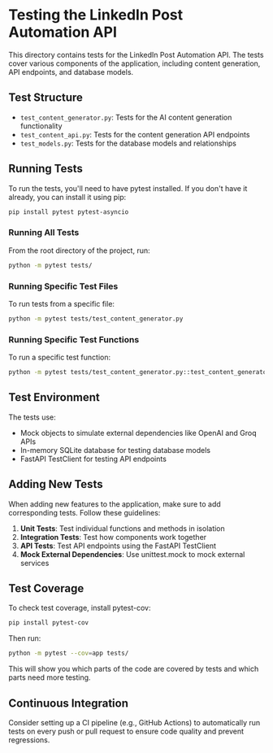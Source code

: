 # Testing the LinkedIn Post Automation API

This directory contains tests for the LinkedIn Post Automation API. The tests cover various components of the application, including content generation, API endpoints, and database models.

## Test Structure

- `test_content_generator.py`: Tests for the AI content generation functionality
- `test_content_api.py`: Tests for the content generation API endpoints
- `test_models.py`: Tests for the database models and relationships

## Running Tests

To run the tests, you'll need to have pytest installed. If you don't have it already, you can install it using pip:

```bash
pip install pytest pytest-asyncio
```

### Running All Tests

From the root directory of the project, run:

```bash
python -m pytest tests/
```

### Running Specific Test Files

To run tests from a specific file:

```bash
python -m pytest tests/test_content_generator.py
```

### Running Specific Test Functions

To run a specific test function:

```bash
python -m pytest tests/test_content_generator.py::test_content_generator_init
```

## Test Environment

The tests use:

- Mock objects to simulate external dependencies like OpenAI and Groq APIs
- In-memory SQLite database for testing database models
- FastAPI TestClient for testing API endpoints

## Adding New Tests

When adding new features to the application, make sure to add corresponding tests. Follow these guidelines:

1. **Unit Tests**: Test individual functions and methods in isolation
2. **Integration Tests**: Test how components work together
3. **API Tests**: Test API endpoints using the FastAPI TestClient
4. **Mock External Dependencies**: Use unittest.mock to mock external services

## Test Coverage

To check test coverage, install pytest-cov:

```bash
pip install pytest-cov
```

Then run:

```bash
python -m pytest --cov=app tests/
```

This will show you which parts of the code are covered by tests and which parts need more testing.

## Continuous Integration

Consider setting up a CI pipeline (e.g., GitHub Actions) to automatically run tests on every push or pull request to ensure code quality and prevent regressions.